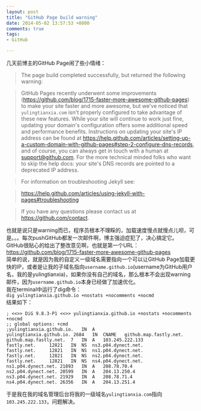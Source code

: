 ```yaml
---
layout: post
title: "GitHub Page build warning"
date: 2014-05-02 13:57:53 +0800
comments: true
tags: 
- GitHub

---
```

几天前博主的GitHub Page闹了些小情绪：  
<!--more-->  
>The page build completed successfully, but returned the following warning:

>GitHub Pages recently underwent some improvements (https://github.com/blog/1715-faster-more-awesome-github-pages) to make your site faster and more awesome, but we've noticed that `yulingtianxia.com` isn't properly configured to take advantage of these new features. While your site will continue to work just fine, updating your domain's configuration offers some additional speed and performance benefits. Instructions on updating your site's IP address can be found at https://help.github.com/articles/setting-up-a-custom-domain-with-github-pages#step-2-configure-dns-records, and of course, you can always get in touch with a human at support@github.com. For the more technical minded folks who want to skip the help docs: your site's DNS records are pointed to a deprecated IP address.   

>For information on troubleshooting Jekyll see:  

>https://help.github.com/articles/using-jekyll-with-pages#troubleshooting  

>If you have any questions please contact us at https://github.com/contact.  

也就是说只是warning而已，程序员根本不理睬的，加载速度慢点就慢点儿呗，可是。。。每次pushGitHub都发一次邮件啊，博主强迫症犯了，决心搞定它。  
GitHub很贴心的给出了整改意见啊，也就是第一个URL：https://github.com/blog/1715-faster-more-awesome-github-pages  
简单的说，就是因为我的自定义一级域名需要指向一个可以让GitHub Page加载更快的IP，或者是让我的子域名指向`username.github.io`(username为GitHub用户名，我的是yulingtianxia)，如果你没有自己的域名，那么根本不会出现warning邮件，因为`username.github.io`本身已经做了加速优化。  
我在terminal中运行了dig命令：  
`dig yulingtianxia.github.io +nostats +nocomments +nocmd`  
结果如下：  
```
; <<>> DiG 9.8.3-P1 <<>> yulingtianxia.github.io +nostats +nocomments +nocmd
;; global options: +cmd
;yulingtianxia.github.io.	IN	A
yulingtianxia.github.io. 2684	IN	CNAME	github.map.fastly.net.
github.map.fastly.net.	7	IN	A	103.245.222.133
fastly.net.		12821	IN	NS	ns3.p04.dynect.net.
fastly.net.		12821	IN	NS	ns1.p04.dynect.net.
fastly.net.		12821	IN	NS	ns2.p04.dynect.net.
fastly.net.		12821	IN	NS	ns4.p04.dynect.net.
ns1.p04.dynect.net.	21893	IN	A	208.78.70.4
ns2.p04.dynect.net.	20599	IN	A	204.13.250.4
ns3.p04.dynect.net.	21929	IN	A	208.78.71.4
ns4.p04.dynect.net.	26356	IN	A	204.13.251.4
```
于是我在我的域名管理后台将我的一级域名`yulingtianxia.com`指向`103.245.222.133`，问题解决。